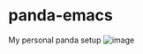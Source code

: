# panda-emacs
My personal panda setup
![image](https://github.com/ukulanne/panda-emacs/assets/28586666/1b5f41e5-450c-4c92-b724-b2598c0cccc5)
